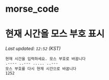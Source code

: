 # morse_code
# 현재 시간을 모스 부호 표시
<!-- MORSE_TIME_START -->
_Last updated: `12:52` (KST)_

```
현재 시간을 입력하세요. 모스 부호로 바꿉니다
.---- ..--- ..... ..---
모스 부호를 다시 현재 시간으로 바꿉니다
1252
```
<!-- MORSE_TIME_END -->
